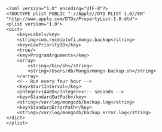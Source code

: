     <?xml version="1.0" encoding="UTF-8"?>
    <!DOCTYPE plist PUBLIC "-//Apple//DTD PLIST 1.0//EN" "http://www.apple.com/DTDs/PropertyList-1.0.dtd">
    <plist version="1.0">
    <dict>
        <key>Label</key>
        <string>com.receiptofi.mongo.backup</string>
        <key>LowPriorityIO</key>
        <true/>
        <key>ProgramArguments</key>
        <array>
            <string>/bin/sh</string>
            <string>/Users/db/Mongo/mongo-backup.sh</string>
        </array>
        <!-- Run every four hour -->
        <key>StartInterval</key>
        <integer>14400</integer><!-- seconds -->
        <key>StandardOutPath</key>
        <string>/var/log/mongodb/backup.log</string>
        <key>StandardErrorPath</key>
        <string>/var/log/mongodb/backup_error.log</string>
    </dict>
    </plist>
